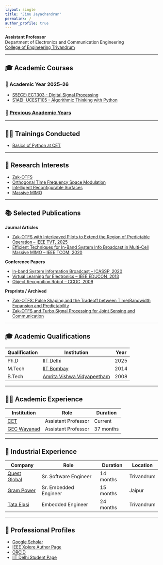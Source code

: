 ```yaml
---
layout: single
title: "Jinu Jayachandran"
permalink: /
author_profile: true
---
```


**Assistant Professor**  
Department of Electronics and Communication Engineering  
[College of Engineering Trivandrum](https://www.cet.ac.in)  

---

## 🎓 Academic Courses
### 📘 Academic Year 2025–26
- [S5ECE: ECT303 - Digital Signal Processing](ay2025-26_ect303dsp.md)
- [S1AEI: UCEST105 - Algorithmic Thinking with Python](ay2025-26-ucest105atp.md)
  
### 📘 [Previous Academic Years](prev_acad.md)

---

## 🧑‍🏫 Trainings Conducted
- [Basics of Python at CET](pythonbasics.md)

---

## 📡 Research Interests
- [Zak-OTFS](https://ieeexplore.ieee.org/abstract/document/9927420)  
- [Orthogonal Time Frequency Space Modulation](https://ieeexplore.ieee.org/abstract/document/7925924)  
- [Intelligent Reconfigurable Surfaces](https://www.youtube.com/watch?v=PmTjNGabrkA)  
- [Massive MIMO](https://ieeexplore.ieee.org/document/6736761)

---

## 📚 Selected Publications

**Journal Articles**
- [Zak-OTFS with Interleaved Pilots to Extend the Region of Predictable Operation – IEEE TVT, 2025](https://ieeexplore.ieee.org/abstract/document/11033202)  
- [Efficient Techniques for In-Band System Info Broadcast in Multi-Cell Massive MIMO – IEEE TCOM, 2020](https://ieeexplore.ieee.org/document/9133545)  

**Conference Papers**
- [In-band System Information Broadcast – ICASSP, 2020](https://ieeexplore.ieee.org/document/9053435)  
- [Virtual Learning for Electronics – IEEE EDUCON, 2013](https://ieeexplore.ieee.org/document/6530185)  
- [Object Recognition Robot – CCDC, 2009](https://ieeexplore.ieee.org/document/5192399)  

**Preprints / Archived**
- [Zak-OTFS: Pulse Shaping and the Tradeoff between Time/Bandwidth Expansion and Predictability](https://arxiv.org/abs/2405.02718)  
- [Zak-OTFS and Turbo Signal Processing for Joint Sensing and Communication](https://arxiv.org/abs/2406.06024)  

---

## 🎓 Academic Qualifications

| Qualification | Institution | Year |
|---------------|-------------|------|
| Ph.D          | [IIT Delhi](https://www.ee.iitd.ac.in) | 2025 |
| M.Tech        | [IIT Bombay](https://www.ee.iitb.ac.in) | 2014 |
| B.Tech        | [Amrita Vishwa Vidyapeetham](https://www.amrita.edu/program/btech-electronics-and-communication-engineering/) | 2008 |

---

## 👨‍🏫 Academic Experience

| Institution | Role | Duration |
|-------------|------|----------|
| [CET](https://www.ee.cet.ac.in/) | Assistant Professor | Current |
| [GEC Wayanad](https://www.gecwyd.ac.in/) | Assistant Professor | 37 months |

---

## 🏢 Industrial Experience

| Company | Role | Duration | Location |
|---------|------|----------|----------|
| [Quest Global](https://www.quest-global.com/) | Sr. Software Engineer | 14 months | Trivandrum |
| [Gram Power](https://www.grampower.com/) | Sr. Embedded Engineer | 15 months | Jaipur |
| [Tata Elxsi](https://www.tataelxsi.com/) | Embedded Engineer | 24 months | Trivandrum |

---

## 🔗 Professional Profiles
- [Google Scholar](https://scholar.google.co.in/citations?user=JaImdO8AAAAJ&hl=en)  
- [IEEE Xplore Author Page](https://ieeexplore.ieee.org/author/37088469967)  
- [ORCID](https://orcid.org/0000-0002-3167-4986)  
- [IIT Delhi Student Page](iitd.md)
